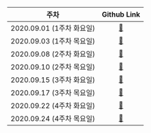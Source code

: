 |           주차            |       Github Link      |  
| :-----------------------: | :--------------------: | 
| 2020.09.01 (1주차 화요일) | [:link:](./Week_1/Tue/0901.md) | 
| 2020.09.03 (1주차 목요일) | [:link:](./Week_1/Thu) |
| 2020.09.08 (2주차 화요일) | [:link:](./Week_2/Tue) |
| 2020.09.10 (2주차 목요일) | [:link:](./Week_2/Thu) |
| 2020.09.15 (3주차 화요일) | [:link:](./Week_3/Tue) | 
| 2020.09.17 (3주차 목요일) | [:link:](./Week_3/Thu) | 
| 2020.09.22 (4주차 화요일) | [:link:](./Week_4/Tue) |
| 2020.09.24 (4주차 목요일) | [:link:](./Week_4/Thu) |